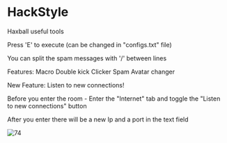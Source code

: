 # HackStyle
Haxball useful tools

Press 'E' to execute (can be changed in "configs.txt" file)

You can split the spam messages with '/' between lines

Features:
Macro
Double kick
Clicker
Spam
Avatar changer

New Feature:
Listen to new connections!

Before you enter the room - Enter the "Internet" tab and toggle the "Listen to new connections" button

After you enter there will be a new Ip and a port in the text field

![74](https://user-images.githubusercontent.com/37410028/49618902-f38ee500-f9c2-11e8-8f43-2461f64c9024.png)
